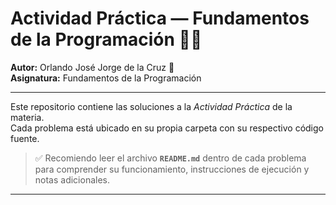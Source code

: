 # Actividad Práctica — Fundamentos de la Programación 👨‍💻

**Autor:** Orlando José Jorge de la Cruz 👋  
**Asignatura:** Fundamentos de la Programación

---

Este repositorio contiene las soluciones a la *Actividad Práctica* de la materia.  
Cada problema está ubicado en su propia carpeta con su respectivo código fuente.

> ✅ Recomiendo leer el archivo **`README.md`** dentro de cada problema para comprender su funcionamiento, instrucciones de ejecución y notas adicionales.

---






